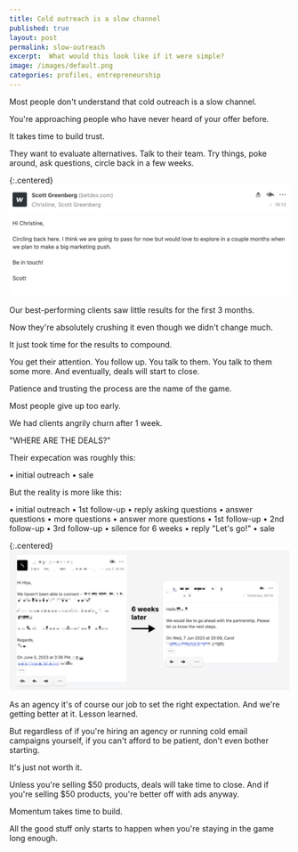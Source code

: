 ```yaml
---
title: Cold outreach is a slow channel
published: true
layout: post
permalink: slow-outreach
excerpt:  What would this look like if it were simple?
image: /images/default.png
categories: profiles, entrepreneurship
---
```


Most people don't understand that cold outreach is a slow channel.

You're approaching people who have never heard of your offer before. 

It takes time to build trust. 

They want to evaluate alternatives. Talk to their team. Try things, poke around, ask questions, circle back in a few weeks.

{:.centered}
![humble vs startup plan](/images/convo_wait.png)

Our best-performing clients saw little results for the first 3 months. 

Now they're absolutely crushing it even though we didn't change much. 

It just took time for the results to compound.

You get their attention. You follow up. You talk to them. You talk to them some more. And eventually, deals will start to close.

Patience and trusting the process are the name of the game.

Most people give up too early.

We had clients angrily churn after 1 week. 

"WHERE ARE THE DEALS?"

Their expecation was roughly this:

• initial outreach
• sale

But the reality is more like this:

• initial outreach
• 1st follow-up
• reply asking questions
• answer questions
• more questions
• answer more questions
• 1st follow-up
• 2nd follow-up
• 3rd follow-up
• silence for 6 weeks
• reply "Let's go!"
• sale

{:.centered}
![humble vs startup plan](/images/convo_6w.jpeg)

As an agency it's of course our job to set the right expectation. And we're getting better at it. Lesson learned.

But regardless of if you're hiring an agency or running cold email campaigns yourself, if you can't afford to be patient, don't even bother starting. 

It's just not worth it.

Unless you're selling $50 products, deals will take time to close. And if you're selling $50 products, you're better off with ads anyway.

Momentum takes time to build. 

All the good stuff only starts to happen when you're staying in the game long enough.


